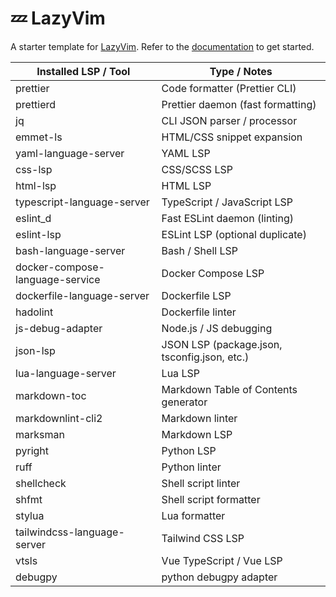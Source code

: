 # 💤 LazyVim

A starter template for [LazyVim](https://github.com/LazyVim/LazyVim).
Refer to the [documentation](https://lazyvim.github.io/installation) to get started.


| Installed LSP / Tool | Type / Notes |
|---------------------|--------------|
| prettier            | Code formatter (Prettier CLI) |
| prettierd           | Prettier daemon (fast formatting) |
| jq                  | CLI JSON parser / processor |
| emmet-ls            | HTML/CSS snippet expansion |
| yaml-language-server| YAML LSP |
| css-lsp             | CSS/SCSS LSP |
| html-lsp            | HTML LSP |
| typescript-language-server | TypeScript / JavaScript LSP |
| eslint_d            | Fast ESLint daemon (linting) |
| eslint-lsp          | ESLint LSP (optional duplicate) |
| bash-language-server| Bash / Shell LSP |
| docker-compose-language-service | Docker Compose LSP |
| dockerfile-language-server | Dockerfile LSP |
| hadolint            | Dockerfile linter |
| js-debug-adapter    | Node.js / JS debugging |
| json-lsp            | JSON LSP (package.json, tsconfig.json, etc.) |
| lua-language-server | Lua LSP |
| markdown-toc        | Markdown Table of Contents generator |
| markdownlint-cli2   | Markdown linter |
| marksman            | Markdown LSP |
| pyright             | Python LSP |
| ruff                | Python linter |
| shellcheck          | Shell script linter |
| shfmt               | Shell script formatter |
| stylua              | Lua formatter |
| tailwindcss-language-server | Tailwind CSS LSP |
| vtsls               | Vue TypeScript / Vue LSP |
| debugpy              | python debugpy adapter  |
